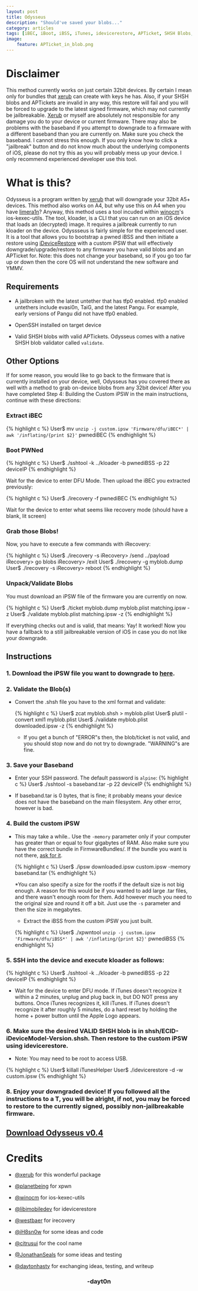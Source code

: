 ```yaml
---
layout: post
title: Odysseus
description: "Should've saved your blobs..."
category: articles
tags: [iBEC, iBoot, iBSS, iTunes, idevicerestore, APTicket, SHSH Blobs, downgrade, A5, A6, ios-kexec-utils, kloader]
image:
    feature: APTicket_in_blob.png
---
```


# Disclaimer
This method currently works on just certain 32bit devices. By certain I mean only for bundles that [xerub](http://twitter.com/xerub) can create with keys he has. Also, if your SHSH blobs and APTickets are invalid in any way, this restore will fail and you will be forced to upgrade to the latest signed firmware, which may not currently be jailbreakable. [Xerub](http://twitter.com/xerub) or myself are absolutely not responsible for any damage you do to your device or current firmware. There may also be problems with the baseband if you attempt to downgrade to a firmware with a different baseband than you are currently on. Make sure you check the baseband. I cannot stress this enough. If you only know how to click a "jailbreak" button and do not know much about the underlying components of iOS, please do not try this as you will probably mess up your device. I only recommend experienced developer use this tool.

# What is this?
Odysseus is a program written by [xerub](http://twitter.com/xerub) that will downgrade your 32bit A5+ devices. This method also works on A4, but why use this on A4 when you have [limera1n](http://dayt0n.github.io/articles/what-is-limera1n/)? Anyway, this method uses a tool incuded within [winocm](http://twitter.com/winocm)'s ios-kexec-utils. The tool, kloader, is a CLI that you can run on an iOS device that loads an (decrypted) image. It requires a jailbreak currently to run kloader on the device. Odyssseus is fairly simple for the experienced user. It is a tool that allows you to bootstrap a pwned iBSS and then initiate a restore using [iDeviceRestore](https://github.com/xerub/idevicerestore) with a custom iPSW that will effectively downgrade/upgrade/restore to any firmware you have valid blobs and an APTicket for. Note: this does not change your baseband, so if you go too far up or down then the core OS will not understand the new software and YMMV. 

## Requirements
* A jailbroken with the latest untether that has tfp0 enabled. tfp0 enabled untethers include evasi0n, TaiG, and the latest Pangu. For example, early versions of Pangu did not have tfp0 enabled. 

* OpenSSH installed on target device

* Valid SHSH blobs with valid APTickets. Odysseus comes with a native SHSH blob validator called `validate`.

## Other Options
If for some reason, you would like to go back to the firmware that is currently installed on your device, well, Odysseus has you covered there as well with a method to grab on-device blobs from any 32bit device! After you have completed Step 4: Building the Custom iPSW in the main instructions, continue with these directions:

### Extract iBEC
  
  {% highlight c %}
User$ mv `unzip -j custom.ipsw 'Firmware/dfu/iBEC*' | awk '/inflating/{print $2}'` pwnediBEC
  {% endhighlight %}

### Boot PWNed
  {% highlight c %}
User$ ./sshtool -k ../kloader -b pwnediBSS -p 22 deviceIP
  {% endhighlight %}

Wait for the device to enter DFU Mode. Then upload the iBEC you extracted previously:

  {% highlight c %}
User$ ./irecovery -f pwnediBEC
  {% endhighlight %}

Wait for the device to enter what seems like recovery mode (should have a blank, lit screen)

### Grab those Blobs!

Now, you have to execute a few commands with iRecovery:

  {% highlight c %}
User$ ./irecovery -s
iRecovery> /send ../payload
iRecovery> go blobs
iRecovery> /exit
User$ ./irecovery -g myblob.dump
User$ ./irecovery -s
iRecovery> reboot
  {% endhighlight %}

### Unpack/Validate Blobs
You must download an iPSW file of the firmware you are currently on now.

  {% highlight c %}
User$ ./ticket myblob.dump myblob.plist matching.ipsw -z
User$ ./validate myblob.plist matching.ipsw -z
  {% endhighlight %}

If everything checks out and is valid, that means: Yay! It worked! Now you have a fallback to a still jailbreakable version of iOS in case you do not like your downgrade.

## Instructions

### 1. Download the iPSW file you want to downgrade to [here](http://ipsw.me). 

### 2. Validate the Blob(s)
* Convert the .shsh file you have to the xml format and validate:

  {% highlight c %}
User$ zcat myblob.shsh > myblob.plist
User$ plutil -convert xml1 myblob.plist
User$ ./validate myblob.plist downloaded.ipsw -z
  {% endhighlight %}

  * If you get a bunch of "ERROR"s then, the blob/ticket is not valid, and you should stop now and do not try to downgrade. "WARNING"s are fine.

### 3. Save your Baseband
* Enter your SSH password. The default password is `alpine`:
{% highlight c %}
User$ ./sshtool -s baseband.tar -p 22 deviceIP
{% endhighlight %}

* If baseband.tar is 0 bytes, that is fine; it probably means your device does not have the baseband on the main filesystem. Any other error, however is bad. 

### 4. Build the custom iPSW
* This may take a while.. Use the `-memory` parameter only if your computer has greater than or equal to four gigabytes of RAM. Also make sure you have the correct bundle in FirmwareBundles/. If the bundle you want is not there, [ask for it](http://t.co/lXmiOTu6hC). 

  {% highlight c %}
  User$ ./ipsw downloaded.ipsw custom.ipsw -memory baseband.tar 
  {% endhighlight %}

  *You can also specify a size for the rootfs if the default size is not big enough. A reason for this would be if you wanted to add large .tar files, and there wasn't enough room for them. Add however much you need to the original size and round it off a bit. Just use the `-s` parameter and then the size in megabytes.

  * Extract the iBSS from the custom iPSW you just built.
  
  {% highlight c %}
User$ ./xpwntool `unzip -j custom.ipsw 'Firmware/dfu/iBSS*' | awk '/inflating/{print $2}'` pwnediBSS
  {% endhighlight %}

### 5. SSH into the device and execute kloader as follows: 

{% highlight c %}
User$ ./sshtool -k ../kloader -b pwnediBSS -p 22 deviceIP
{% endhighlight %}

* Wait for the device to enter DFU mode. If iTunes doesn't recognize it within a 2 minutes, unplug and plug back in, but DO NOT press any buttons. Once iTunes recognizes it, kill iTunes. If iTunes doesn't recognize it after roughly 5 minutes, do a hard reset by holding the home + power button until the Apple Logo appears. 

### 6. Make sure the desired VALID SHSH blob is in shsh/ECID-iDeviceModel-Version.shsh. Then restore to the custom iPSW using idevicerestore.

* Note: You may need to be root to access USB.

{% highlight c %}
User$ killall iTunesHelper
User$ ./idevicerestore -d -w custom.ipsw
{% endhighlight %}

### 8. Enjoy your downgraded device! If you followed all the instructions to a T, you will be alright, if not, you may be forced to restore to the currently signed, possibly non-jailbreakable firmware. 


## [Download Odysseus v0.4](http://dayt0n.github.io/odysseus/odysseus-0.4.zip)


# Credits

* [@xerub](http://twitter.com/xerub) for this wonderful package

* [@planetbeing](http://twitter.com/planetbeing) for xpwn

* [@winocm](http://twitter.com/winocm) for ios-kexec-utils

* [@libimobiledev](http://twitter.com/libimobiledev) for idevicerestore

* [@westbaer](https://github.com/westbaer) for irecovery

* [@iH8sn0w](http://twitter.com/iH8sn0w) for some ideas and code

* [@citrusui](http://twitter.com/citrusui) for the cool name

* [@JonathanSeals](http://twitter.com/JonathanSeals) for some ideas and testing

* [@daytonhasty](http://twitter.com/daytonhasty) for exchanging ideas, testing, and writeup

<center><h3>-dayt0n</h3></center>